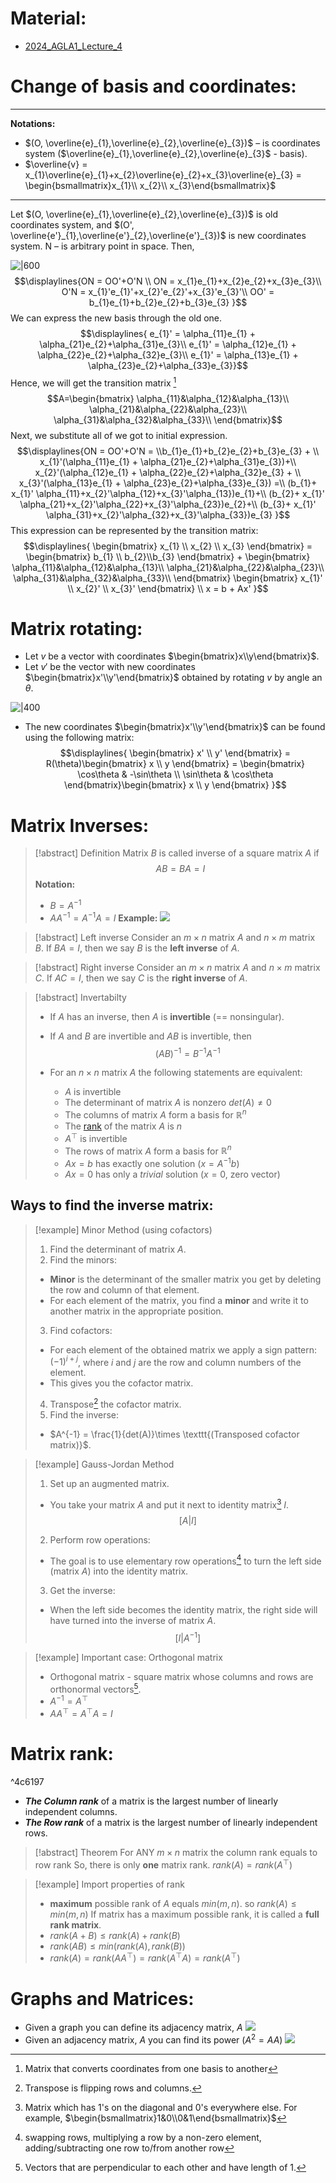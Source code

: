 # Material: 

- [2024_AGLA1_Lecture_4](2024_AGLA1_Lecture_4.pdf)

# Change of basis and coordinates:
---
**Notations:**
- $(O, \overline{e}_{1},\overline{e}_{2},\overline{e}_{3})$ – is coordinates system ($\overline{e}_{1},\overline{e}_{2},\overline{e}_{3}$ - basis).
- $\overline{v} = x_{1}\overline{e}_{1}+x_{2}\overline{e}_{2}+x_{3}\overline{e}_{3} = \begin{bsmallmatrix}x_{1}\\ x_{2}\\ x_{3}\end{bsmallmatrix}$
---
Let $(O, \overline{e}_{1},\overline{e}_{2},\overline{e}_{3})$ is old coordinates system, and $(O', \overline{e'}_{1},\overline{e'}_{2},\overline{e'}_{3})$ is new coordinates system.
N – is arbitrary point in space.
Then,

![|600](Pasted%20image%2020240923093732.png)
$$\displaylines{ON = OO'+O'N \\
ON = x_{1}e_{1}+x_{2}e_{2}+x_{3}e_{3}\\
O'N = x_{1}'e_{1}'+x_{2}'e_{2}'+x_{3}'e_{3}'\\
OO' = b_{1}e_{1}+b_{2}e_{2}+b_{3}e_{3}
}$$
We can express the new basis through the old one.
$$\displaylines{
e_{1}' = \alpha_{11}e_{1} + \alpha_{21}e_{2}+\alpha_{31}e_{3}\\
e_{1}' = \alpha_{12}e_{1} + \alpha_{22}e_{2}+\alpha_{32}e_{3}\\
e_{1}' = \alpha_{13}e_{1} + \alpha_{23}e_{2}+\alpha_{33}e_{3}}$$
Hence, we will get the transition matrix [^1]
$$A=\begin{bmatrix}
\alpha_{11}&\alpha_{12}&\alpha_{13}\\ \alpha_{21}&\alpha_{22}&\alpha_{23}\\ 
\alpha_{31}&\alpha_{32}&\alpha_{33}\\
\end{bmatrix}$$
Next, we substitute all of we got to initial expression.
$$\displaylines{ON = OO'+O'N = \\b_{1}e_{1}+b_{2}e_{2}+b_{3}e_{3} + \\ x_{1}'(\alpha_{11}e_{1} + \alpha_{21}e_{2}+\alpha_{31}e_{3})+\\
x_{2}'(\alpha_{12}e_{1} + \alpha_{22}e_{2}+\alpha_{32}e_{3} + \\
x_{3}'(\alpha_{13}e_{1} + \alpha_{23}e_{2}+\alpha_{33}e_{3}) =\\
(b_{1}+ x_{1}' \alpha_{11}+x_{2}'\alpha_{12}+x_{3}'\alpha_{13})e_{1}+\\
(b_{2}+ x_{1}' \alpha_{21}+x_{2}'\alpha_{22}+x_{3}'\alpha_{23})e_{2}+\\
(b_{3}+ x_{1}' \alpha_{31}+x_{2}'\alpha_{32}+x_{3}'\alpha_{33})e_{3}
}$$
This expression can be represented by the transition matrix:
$$\displaylines{
\begin{bmatrix}
x_{1} \\ x_{2} \\ x_{3}
\end{bmatrix} = \begin{bmatrix}
b_{1} \\ b_{2}\\b_{3}
\end{bmatrix} + \begin{bmatrix}
\alpha_{11}&\alpha_{12}&\alpha_{13}\\ \alpha_{21}&\alpha_{22}&\alpha_{23}\\ 
\alpha_{31}&\alpha_{32}&\alpha_{33}\\
\end{bmatrix} \begin{bmatrix}
x_{1}' \\ x_{2}' \\ x_{3}'
\end{bmatrix} \\ x = b + Ax'
}$$
# Matrix rotating:

- Let $v$ be a vector with coordinates $\begin{bmatrix}x\\y\end{bmatrix}$.
- Let $v'$ be the vector with new coordinates $\begin{bmatrix}x'\\y'\end{bmatrix}$ obtained by rotating $v$ by angle an $\theta$.

![|400](Pasted%20image%2020240923102734.png)

-  The new coordinates $\begin{bmatrix}x'\\y'\end{bmatrix}$ can be found using the following matrix:
$$\displaylines{
\begin{bmatrix}
x' \\ y'
\end{bmatrix} = R(\theta)\begin{bmatrix}
x \\ y
\end{bmatrix} = \begin{bmatrix}
\cos\theta & -\sin\theta \\ \sin\theta & \cos\theta 
\end{bmatrix}\begin{bmatrix}
x \\ y
\end{bmatrix}
}$$
# Matrix Inverses:

> [!abstract] Definition
> Matrix $B$ is called inverse of a square matrix $A$ if
> $$AB = BA = I$$
> **Notation:** 
> - $B=A^{-1}$
> - $AA^{-1}= A^{-1}A = I$
> **Example:**
> ![](Pasted%20image%2020240923105422.png)

> [!abstract] Left inverse
> Consider an $m\times n$ matrix $A$ and $n\times m$ matrix $B$. 
> If $BA = I$, then we say $B$ is the **left inverse** of $A$.

>[!abstract] Right inverse 
>Consider an $m\times n$ matrix $A$ and $n\times m$ matrix $C$.
>If $AC = I$, then we say $C$ is the **right inverse** of $A$.

>[!abstract] Invertabilty
>- If $A$ has an inverse, then $A$ is **invertible** (== nonsingular).
>- If $A$ and $B$ are invertible and $AB$ is invertible, then
>  $$(AB)^{-1}=B^{-1}A^{-1}$$
>
>- For an $n\times n$ matrix $A$ the following statements are equivalent:
>	- $A$ is invertible
>	- The determinant of matrix $A$ is nonzero $det(A)\neq 0$
>	- The columns of matrix $A$ form a basis for $\mathbb{R}^{n}$
>	- The [rank](Change%20of%20Basis.%20Matrix%20Inverses..md#^4c6197) of the matrix $A$ is $n$
>	- $A^{\top}$ is invertible
>	- The rows of matrix $A$ form a basis for $\mathbb{R}^{n}$
>	- $Ax=b$ has exactly one solution $(x=A^{-1}b)$
>	- $Ax=0$ has only a *trivial* solution ($x=0,$ zero vector)

## Ways to find the inverse matrix:

> [!example]  Minor Method (using cofactors)
> 1. Find the determinant of matrix $A$.
> 2. Find the minors:
> 	- **Minor** is the determinant of the smaller matrix you get by deleting the row and column of that element.
> 	- For each element of the matrix, you find a **minor** and write it to another matrix in the appropriate position. 
> 3. Find cofactors:
>	- For each element of the obtained matrix we apply a sign pattern: $(-1)^{i+j}$, where $i$ and $j$ are the row and column numbers of the element.
>	- This gives you the cofactor matrix.
>4. Transpose[^2] the cofactor matrix.
>5. Find the inverse:
>	- $A^{-1} = \frac{1}{det(A)}\times \texttt{(Transposed cofactor matrix)}$.

> [!example] Gauss-Jordan Method
> 1. Set up an augmented matrix.
> 	- You take your matrix $A$ and put it next to identity matrix[^3] $I$. $$[A|I]$$ 
> 2. Perform row operations:
> 	- The goal is to use elementary row operations[^4] to turn the left side (matrix $A$) into the identity matrix.
> 3. Get the inverse:
> 	- When the left side becomes the identity matrix, the right side will have turned into the inverse of matrix $A$. $$[I|A^{-1}]$$

>[!example] Important case: Orthogonal matrix
>- Orthogonal matrix - square matrix whose columns and rows are orthonormal vectors[^5].
>- $A^{-1} = A^{\top}$
>- $AA^{\top}=A^{\top}A=I$

# Matrix rank:

^4c6197

- ***The Column rank*** of a matrix is the largest number of linearly independent columns.  
- ***The Row rank*** of a matrix is the largest number of linearly independent rows.

>[!abstract] Theorem
>For ANY $m\times n$ matrix the column rank equals to row rank
>So, there is only **one** matrix rank. $rank(A)=rank(A^{\top})$

>[!example] Import properties of rank
>- **maximum** possible rank of $A$ equals $min(m,n)$.
>  so $rank(A)\leq min(m,n)$ If matrix has a maximum possible rank, it is called a **full rank matrix**.
>- $rank(A+B)\leq rank(A) + rank(B)$
>- $rank(AB)\leq min(rank(A),rank(B))$
>- $rank(A)=rank(AA^{\top})=rank(A^{\top}A) = rank(A^\top)$

# Graphs and Matrices:

- Given a graph you can define its adjacency matrix, $A$
![](Pasted%20image%2020240923232547.png)
- Given an adjacency matrix, $A$ you can find its power ($A^{2}=AA$)
  ![](Pasted%20image%2020240923233257.png)

[^1]: Matrix that converts coordinates from one basis to another
[^2]: Transpose is flipping rows and columns.
[^3]: Matrix which has 1's on the diagonal and 0's everywhere else. For example, $\begin{bsmallmatrix}1&0\\0&1\end{bsmallmatrix}$ 
[^4]: swapping rows, multiplying a row by a non-zero element, adding/subtracting one row to/from another row 
[^5]: Vectors that are perpendicular to each other and have length of 1.
